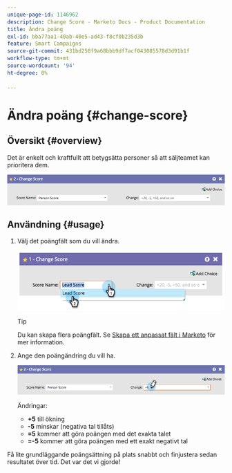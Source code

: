 ```yaml
---
unique-page-id: 1146962
description: Change Score - Marketo Docs - Product Documentation
title: Ändra poäng
exl-id: bba77aa1-40ab-40e5-ad43-f8cf0b235d3b
feature: Smart Campaigns
source-git-commit: 431bd258f9a68bbb9df7acf043085578d3d91b1f
workflow-type: tm+mt
source-wordcount: '94'
ht-degree: 0%

---
```


# Ändra poäng {#change-score}

## Översikt {#overview}

Det är enkelt och kraftfullt att betygsätta personer så att säljteamet kan prioritera dem.

![](assets/flowstep-changescore.png)

## Användning {#usage}

1. Välj det poängfält som du vill ändra.

   ![](assets/image2014-9-22-11-3a7-3a31.png)

   >[!TIP]
   >
   >Du kan skapa flera poängfält. Se [Skapa ett anpassat fält i Marketo](/help/marketo/product-docs/administration/field-management/create-a-custom-field-in-marketo.md) för mer information.

1. Ange den poängändring du vill ha.

   ![](assets/flowstep-changescoretype.png)

   Ändringar:

   * **+5** till ökning
   * **-5** minskar (negativa tal tillåts)
   * **=5** kommer att göra poängen med det exakta talet
   * **=-5** kommer att göra poängen med ett exakt negativt tal

Få lite grundläggande poängsättning på plats snabbt och finjustera sedan resultatet över tid. Det var det vi gjorde!
